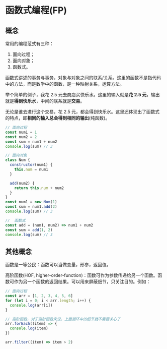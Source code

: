 # 函数式编程(FP)

## 概念

常用的编程范式有三种：

1. 面向过程；
2. 面向对象；
3. 函数式。

函数式讲述的事务与事务，对象与对象之间的联系/关系。这里的函数不是指代码中的方法，而是数学中的函数，是一种映射关系，运算方法。

举个简单的例子，我花 2.5 元去商店买快乐水。这里的输入就是<b>花 2.5 元</b>，输出就是<b>得到快乐水</b>，中间的联系就是<b>交易</b>。

无论是谁去进行这个交易，花 2.5 元，都会得到快乐水。这里还体现出了函数式的特点，即<b>相同的输入总会得到相同的输出</b>(纯函数)。

```js
// 面向过程
const num1 = 1
const num2 = 2
const sum = num1 + num2
console.log(sum) // 3

// 面向对象
class Num {
  constructor(num1) {
    this.num = num1
  }

  add(num2) {
    return this.num + num2
  }
}
const num1 = new Num(1)
const sum = num1.add(2)
console.log(sum) // 3

//  函数式
const add = (num1, num2) => num1 + num2
const sum = add(1, 2)
console.log(sum) // 3
```

## 其他概念

函数是一等公民：函数可以当做变量，形参，返回值。

高阶函数(HOF, higher-order-function)：函数可作为参数传递给另一个函数。函数可作为另一个函数的返回结果。可以用来屏蔽细节，只关注目的。例如：

```js
// 面向过程
const arr = [1, 2, 3, 4, 5, 6]
for (let i = 0; i < arr.length; i++) {
  console.log(arr[i])
}

// 高阶函数，对于高阶函数来说，上面循环中的细节就不需要关心了
arr.forEach((item) => {
  console.log(item)
})

arr.filter((item) => item > 2)
```
